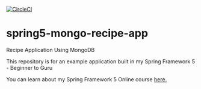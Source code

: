 [![CircleCI](https://dl.circleci.com/status-badge/img/gh/MrSpotmarker/spring5-mongo-recipe-app/tree/master.svg?style=svg)](https://dl.circleci.com/status-badge/redirect/gh/MrSpotmarker/spring5-mongo-recipe-app/tree/master)

# spring5-mongo-recipe-app
Recipe Application Using MongoDB

This repository is for an example application built in my Spring Framework 5 - Beginner to Guru

You can learn about my Spring Framework 5 Online course [here.](http://courses.springframework.guru/p/spring-framework-5-begginer-to-guru/?product_id=363173)
